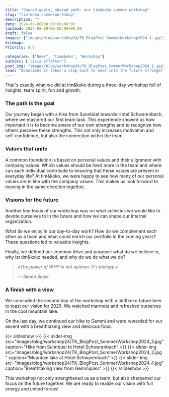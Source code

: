 ```yaml
---
title: "Shared goals, shared path: our tim&koko summer workshop"
slug: "tim-koko-sommerworkshop"
description: ""
date: 2024-08-08T00:00:00+00:00
lastmod: 2024-08-08T00:00:00+00:00
draft: false
images: ["images/blog/workshop24/TK_BlogPost_SommerWorkshop2024_1.jpg"]
Sitemap:
Priority: 0.9

categories: ["News", "tim&koko", "Workshop"]
authors: ['livia-affolter']
post_img: "images/blog/workshop24/TK_BlogPost_SommerWorkshop2024_1.jpg"
lead: "Sometimes it takes a step back to move into the future stronger and united as a team."
---
```


That's exactly what we did at tim&koko during a three-day workshop full of insights, team spirit, fun and growth.

### The path is the goal

Our journey began with a hike from Sunnbüel towards Hotel Schwarenbach, where we mastered our first team task. This
experience showed us how important it is to become aware of our own strengths and to recognize how others perceive
these strengths. This not only increases motivation and self-confidence, but also the connection within the team.

### Values that unite

A common foundation is based on personal values and their alignment with company values. Which values should be lived
more in the team and where can each individual contribute to ensuring that these values are present in everyday life?
At tim&koko, we were happy to see how many of our personal values are in line with the company values. This makes us
look forward to moving in the same direction together.

### Visions for the future

Another key focus of our workshop was on what activities we would like to devote ourselves to in the future and how we
can shape our internal organization.

What do we enjoy in our day-to-day work? How do we complement each other as a team and what could enrich our portfolio
in the coming years? These questions led to valuable insights.

Finally, we defined our common drive and purpose: what do we believe in, why ist tim&koko needed, and why do we do what
we do?

> _«The power of WHY is not opinion. It's biology.»_
>
> -- <cite>Simon Sinek</cite>

### A finish with a view

We concluded the second day of the workshop with a tim&koko future beer to toast our vision for 2029. We watched marmots
and refreshed ourselves in the cool mountain lake.

On the last day, we continued our hike to Gemmi and were rewarded for our ascent with a breathtaking view and delicious
food.

{{< slideshow >}}
{{< slider-img src="images/blog/workshop24/TK_BlogPost_SommerWorkshop2024_3.jpg" caption="Hike from Sunnbüel to Hotel Schwarenbach" >}}
{{< slider-img src="images/blog/workshop24/TK_BlogPost_SommerWorkshop2024_2.jpg" caption="Mountain lake at Hotel Schwarenbach" >}}
{{< slider-img src="images/blog/workshop24/TK_BlogPost_SommerWorkshop2024_4.jpg" caption="Breathtaking view from Gemmipass" >}}
{{< /slideshow >}}

This workshop not only strengthened us as a team, but also sharpened our focus on the future together. We are ready to
realize our vision with full energy and united forces!
